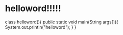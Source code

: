 # helloword!!!!!
class helloword(){
public static void main(String args[]){
  System.out.println("helloword");
}
}
